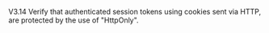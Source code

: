 V3.14 Verify that authenticated session tokens using cookies sent via HTTP, are protected by the use of "HttpOnly".